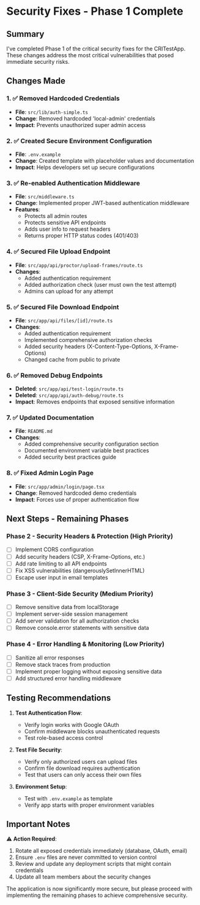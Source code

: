 # Security Fixes - Phase 1 Complete

## Summary

I've completed Phase 1 of the critical security fixes for the CRITestApp. These changes address the most critical vulnerabilities that posed immediate security risks.

## Changes Made

### 1. ✅ Removed Hardcoded Credentials
- **File**: `src/lib/auth-simple.ts`
- **Change**: Removed hardcoded 'local-admin' credentials
- **Impact**: Prevents unauthorized super admin access

### 2. ✅ Created Secure Environment Configuration
- **File**: `.env.example`
- **Change**: Created template with placeholder values and documentation
- **Impact**: Helps developers set up secure configurations

### 3. ✅ Re-enabled Authentication Middleware
- **File**: `src/middleware.ts`
- **Change**: Implemented proper JWT-based authentication middleware
- **Features**:
  - Protects all admin routes
  - Protects sensitive API endpoints
  - Adds user info to request headers
  - Returns proper HTTP status codes (401/403)

### 4. ✅ Secured File Upload Endpoint
- **File**: `src/app/api/proctor/upload-frames/route.ts`
- **Changes**:
  - Added authentication requirement
  - Added authorization check (user must own the test attempt)
  - Admins can upload for any attempt

### 5. ✅ Secured File Download Endpoint
- **File**: `src/app/api/files/[id]/route.ts`
- **Changes**:
  - Added authentication requirement
  - Implemented comprehensive authorization checks
  - Added security headers (X-Content-Type-Options, X-Frame-Options)
  - Changed cache from public to private

### 6. ✅ Removed Debug Endpoints
- **Deleted**: `src/app/api/test-login/route.ts`
- **Deleted**: `src/app/api/auth-debug/route.ts`
- **Impact**: Removes endpoints that exposed sensitive information

### 7. ✅ Updated Documentation
- **File**: `README.md`
- **Changes**:
  - Added comprehensive security configuration section
  - Documented environment variable best practices
  - Added security best practices guide

### 8. ✅ Fixed Admin Login Page
- **File**: `src/app/admin/login/page.tsx`
- **Change**: Removed hardcoded demo credentials
- **Impact**: Forces use of proper authentication flow

## Next Steps - Remaining Phases

### Phase 2 - Security Headers & Protection (High Priority)
- [ ] Implement CORS configuration
- [ ] Add security headers (CSP, X-Frame-Options, etc.)
- [ ] Add rate limiting to all API endpoints
- [ ] Fix XSS vulnerabilities (dangerouslySetInnerHTML)
- [ ] Escape user input in email templates

### Phase 3 - Client-Side Security (Medium Priority)
- [ ] Remove sensitive data from localStorage
- [ ] Implement server-side session management
- [ ] Add server validation for all authorization checks
- [ ] Remove console.error statements with sensitive data

### Phase 4 - Error Handling & Monitoring (Low Priority)
- [ ] Sanitize all error responses
- [ ] Remove stack traces from production
- [ ] Implement proper logging without exposing sensitive data
- [ ] Add structured error handling middleware

## Testing Recommendations

1. **Test Authentication Flow**:
   - Verify login works with Google OAuth
   - Confirm middleware blocks unauthenticated requests
   - Test role-based access control

2. **Test File Security**:
   - Verify only authorized users can upload files
   - Confirm file download requires authentication
   - Test that users can only access their own files

3. **Environment Setup**:
   - Test with `.env.example` as template
   - Verify app starts with proper environment variables

## Important Notes

⚠️ **Action Required**:
1. Rotate all exposed credentials immediately (database, OAuth, email)
2. Ensure `.env` files are never committed to version control
3. Review and update any deployment scripts that might contain credentials
4. Update all team members about the security changes

The application is now significantly more secure, but please proceed with implementing the remaining phases to achieve comprehensive security.